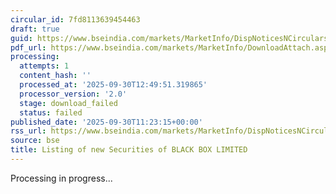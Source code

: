 ```yaml
---
circular_id: 7fd8113639454463
draft: true
guid: https://www.bseindia.com/markets/MarketInfo/DispNoticesNCirculars.aspx?Noticeid={381D25EF-0517-4AD9-8A44-F50D8A831D9E}&noticeno=20250930-25&dt=09/30/2025&icount=25&totcount=55&flag=0
pdf_url: https://www.bseindia.com/markets/MarketInfo/DownloadAttach.aspx?id=20250930-25&attachedId=
processing:
  attempts: 1
  content_hash: ''
  processed_at: '2025-09-30T12:49:51.319865'
  processor_version: '2.0'
  stage: download_failed
  status: failed
published_date: '2025-09-30T11:23:15+00:00'
rss_url: https://www.bseindia.com/markets/MarketInfo/DispNoticesNCirculars.aspx?Noticeid={381D25EF-0517-4AD9-8A44-F50D8A831D9E}&noticeno=20250930-25&dt=09/30/2025&icount=25&totcount=55&flag=0
source: bse
title: Listing of new Securities of BLACK BOX LIMITED
---
```


Processing in progress...